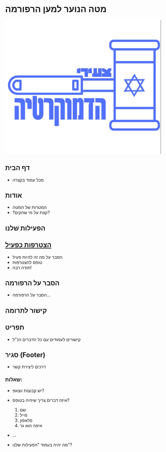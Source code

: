 # מטה הנוער למען הרפורמה

![logo](logo.jpg)

## דף הבית

- מכל עמוד בקצרה

## אודות

- המטרות של המטה
- ?קצת על מי שהקים?

## הפעילות שלנו

## [הצטרפות כפעיל](/הצטרפות%20כפעיל/index.html)

- הסבר על מה זה להיות פעיל
- טופס להצטרפות
- תודה רבה!

## הסבר על הרפורמה

- הסבר על הרפורמה...

## קישור לתרומה

## תפריט

- קישורים לעמודים עם כל הדברים הנ"ל

## סגיר (Footer)

- דרכים ליצירת קשר

### שאלות:

- יש קבוצות ווצאפ?

- איזה דברים צריך שיהיה בטופס?

  1. שם
  2. מייל
  3. פלאפון
  4. איפה הוא גר

- ...

- מה יהיה בעמוד "הפעילות שלנו"?
